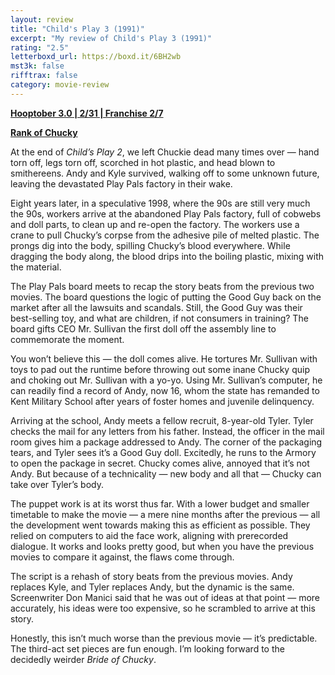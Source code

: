 ```yaml
---
layout: review
title: "Child's Play 3 (1991)"
excerpt: "My review of Child's Play 3 (1991)"
rating: "2.5"
letterboxd_url: https://boxd.it/6BH2wb
mst3k: false
rifftrax: false
category: movie-review
---
```


<b><a href="https://boxd.it/pRNoI/detail">Hooptober 3.0 | 2/31 | Franchise 2/7</a></b>

<b><a href="https://boxd.it/w2ybq">Rank of Chucky</a></b>

At the end of <i>Child’s Play 2</i>, we left Chuckie dead many times over — hand torn off, legs torn off, scorched in hot plastic, and head blown to smithereens. Andy and Kyle survived, walking off to some unknown future, leaving the devastated Play Pals factory in their wake.

Eight years later, in a speculative 1998, where the 90s are still very much the 90s, workers arrive at the abandoned Play Pals factory, full of cobwebs and doll parts, to clean up and re-open the factory. The workers use a crane to pull Chucky’s corpse from the adhesive pile of melted plastic. The prongs dig into the body, spilling Chucky’s blood everywhere. While dragging the body along, the blood drips into the boiling plastic, mixing with the material.

The Play Pals board meets to recap the story beats from the previous two movies. The board questions the logic of putting the Good Guy back on the market after all the lawsuits and scandals. Still, the Good Guy was their best-selling toy, and what are children, if not consumers in training? The board gifts CEO Mr. Sullivan the first doll off the assembly line to commemorate the moment.

You won’t believe this — the doll comes alive. He tortures Mr. Sullivan with toys to pad out the runtime before throwing out some inane Chucky quip and choking out Mr. Sullivan with a yo-yo. Using Mr. Sullivan’s computer, he can readily find a record of Andy, now 16, whom the state has remanded to Kent Military School after years of foster homes and juvenile delinquency.

Arriving at the school, Andy meets a fellow recruit, 8-year-old Tyler. Tyler checks the mail for any letters from his father. Instead, the officer in the mail room gives him a package addressed to Andy. The corner of the packaging tears, and Tyler sees it’s a Good Guy doll. Excitedly, he runs to the Armory to open the package in secret. Chucky comes alive, annoyed that it’s not Andy. But because of a technicality — new body and all that — Chucky can take over Tyler’s body.

The puppet work is at its worst thus far. With a lower budget and smaller timetable to make the movie — a mere nine months after the previous — all the development went towards making this as efficient as possible. They relied on computers to aid the face work, aligning with prerecorded dialogue. It works and looks pretty good, but when you have the previous movies to compare it against, the flaws come through.

The script is a rehash of story beats from the previous movies. Andy replaces Kyle, and Tyler replaces Andy, but the dynamic is the same. Screenwriter Don Manici said that he was out of ideas at that point — more accurately, his ideas were too expensive, so he scrambled to arrive at this story.

Honestly, this isn’t much worse than the previous movie — it’s predictable. The third-act set pieces are fun enough. I’m looking forward to the decidedly weirder <i>Bride of Chucky</i>.
